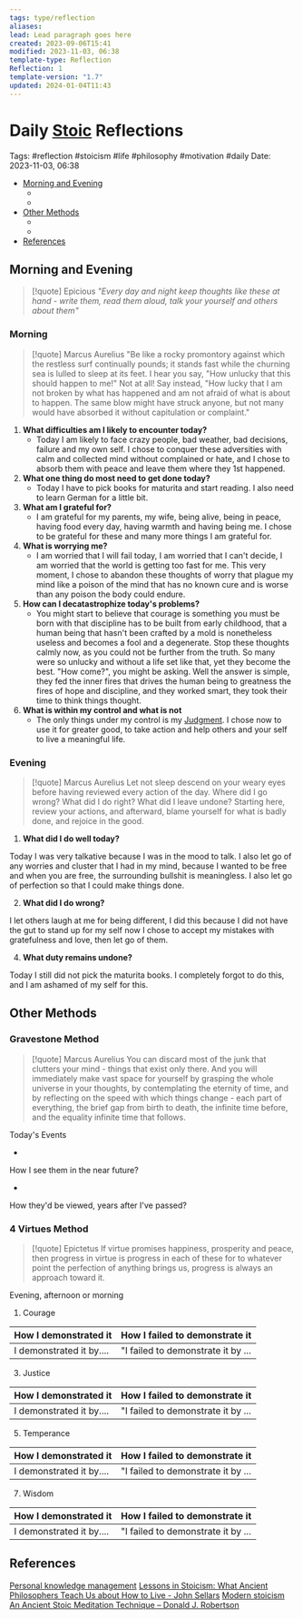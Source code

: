 ```yaml
---
tags: type/reflection
aliases: 
lead: Lead paragraph goes here
created: 2023-09-06T15:41
modified: 2023-11-03, 06:38
template-type: Reflection
Reflection: 1
template-version: "1.7"
updated: 2024-01-04T11:43
---
```



# Daily [Stoic](../SLIP-BOX/Stoicism.md) Reflections

Tags:  #reflection #stoicism #life #philosophy #motivation #daily 
Date: 2023-11-03, 06:38

- [Morning and Evening](#Morning%20and%20Evening)
	- [](#Morning%20and%20Evening#Morning%20and%20Evening#Morning|Morning)
	- [](#Morning%20and%20Evening#Morning%20and%20Evening#Evening|Evening)
- [Other Methods](#Other%20Methods)
	- [](#Other%20Methods#Other%20Methods#Gravestone%20Method|Gravestone%20Method)
	- [](#Other%20Methods#Other%20Methods#4%20Virtues%20Method|4%20Virtues%20Method)
- [References](#References)


## Morning and Evening

> [!quote] Epicious 
> _"Every day and night keep thoughts like these at hand - write them, read them aloud, talk your yourself and others about them"_

### Morning

> [!quote] Marcus Aurelius
> "Be like a rocky promontory against which the restless surf continually pounds; it stands fast while the churning sea is lulled to sleep at its feet. I hear you say, "How unlucky that this should happen to me!" Not at all! Say instead, "How lucky that I am not broken by what has happened and am not afraid of what is about to happen. The same blow might have struck anyone, but not many would have absorbed it without capitulation or complaint."

1. **What difficulties am I likely to encounter today?**
	- Today I am likely to face crazy people, bad weather, bad decisions, failure and my own self. I chose to conquer these adversities with calm and collected mind without complained or hate, and I chose to absorb them with peace and leave them where they 1st happened.  
2. **What one thing do most need to get done today?**
	- Today I have to pick books for maturita and start reading. I also need to learn German for a little bit.
1. **What am I grateful for?**
	- I am grateful for my parents, my wife, being alive, being in peace, having food every day, having warmth and having being me. I chose to be grateful for these and many more things I am grateful for. 
2. **What is worrying me?**
	- I am worried that I will fail today, I am worried that I can't decide, I am worried that the world is getting too fast for me. This very moment, I chose to abandon these thoughts of worry that plague my mind like a poison of the mind that has no known cure and is worse than any poison the body could endure. 
3. **How can I decatastrophize today's problems?**
	- You might start to believe that courage is something you must be born with that discipline has to be built from early childhood, that a human being that hasn't been crafted by a mold is nonetheless useless and becomes a fool and a degenerate. Stop these thoughts calmly now, as you could not be further from the truth. So many were so unlucky and without a life set like that, yet they become the best. "How come?", you might be asking. Well the answer is simple, they fed the inner fires that drives the human being to greatness the fires of hope and discipline, and they worked smart, they took their time to think things thought.   
4. **What is within my control and what is not**
	- The only things under my control is my [Judgment](../SLIP-BOX/Control%20Over%20Judgment.md). I chose now to use it for greater good, to take action and help others and your self to live a meaningful life.  

### Evening

> [!quote] Marcus Aurelius
> Let not sleep descend on your weary eyes before having reviewed every action of the day. Where did I go wrong? What did I do right? What did I leave undone? Starting here, review your actions, and afterward, blame yourself for what is badly done, and rejoice in the good.

1. **What did I do well today?**

Today I was very talkative because I was in the mood to talk. I also let go of any worries and cluster that I had in my mind, because I wanted to be free and when you are free, the surrounding bullshit is meaningless. I also let go of perfection so that I could make things done. 

2. **What did I do wrong?**

I let others laugh at me for being different, I did this because I did not have the gut to stand up for my self now I chose to accept my mistakes with gratefulness and love, then let go of them. 

4. **What duty remains undone?**

Today I still did not pick the maturita books. I completely forgot to do this, and I am ashamed of my self for this. 

## Other Methods

### Gravestone Method

> [!quote] Marcus Aurelius
> You can discard most of the junk that clutters your mind - things that exist only there. And you will immediately make vast space for yourself by grasping the whole universe in your thoughts, by contemplating the eternity of time, and by reflecting on the speed with which things change - each part of everything, the brief gap from birth to death, the infinite time before, and the equality infinite time that follows. 

Today's Events 

-

How I see them in the near future? 

-

How they'd be viewed, years after I've passed?

### 4 Virtues Method

> [!quote] Epictetus 
> If virtue promises happiness, prosperity and peace, then progress in virtue is progress in each of these for to whatever point the perfection of anything brings us, progress is always an approach toward it.

Evening, afternoon or morning

1. Courage 

| How I demonstrated it  | How I failed to demonstrate it |
| ------------------- | ---------------- |
| I demonstrated it by....                 | "I failed to demonstrate it by ...              |

3. Justice

| How I demonstrated it  | How I failed to demonstrate it |
| ------------------- | ---------------- |
| I demonstrated it by....                 | "I failed to demonstrate it by ...             

5. Temperance

| How I demonstrated it  | How I failed to demonstrate it |
| ------------------- | ---------------- |
| I demonstrated it by....                 | "I failed to demonstrate it by ...             

7. Wisdom

| How I demonstrated it  | How I failed to demonstrate it |
| ------------------- | ---------------- |
| I demonstrated it by....                 | "I failed to demonstrate it by ...             

## References

[Personal knowledge management](Personal%20knowledge%20management.md)
[Lessons in Stoicism: What Ancient Philosophers Teach Us about How to Live - John Sellars](https://books.google.cz/books/about/Lessons_in_Stoicism.html?id=ky84zQEACAAJ&redir_esc=y)
[Modern stoicism](https://modernstoicism.com/)
[An Ancient Stoic Meditation Technique – Donald J. Robertson](https://donaldrobertson.name/2017/03/22/an-ancient-stoic-meditation-technique/)


